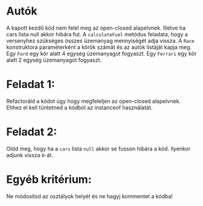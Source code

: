 # Autók
A kapott kezdő kód nem felel meg az open-closed alapelvnek. Illetve ha cars lista null akkor hibára fut. A `calculateFuel` metódus feladata, hogy a versenyhez szükséges összes üzemanyag mennyiségét adja vissza. A `Race` konstruktora paraméterként a körök számát és az autók listáját kapja meg. Egy `Ford` egy kör alatt 4 egység üzemanyagot fogyaszt. Egy `Ferrari` egy kör alatt 2 egység üzemanyagot fogyaszt.

# Feladat 1:
Refactoráld a kódot úgy hogy megfeleljen az open-closed alapelvnek. Ehhez el kell tüntetned a kódból az instanceof használatát.

# Feladat 2:
Oldd meg, hogy ha a `cars` lista `null` akkor se fusson hibára a kód. Ilyenkor adjunk vissza `0`-át.

# Egyéb kritérium:
Ne módosítsd az osztályok helyét és ne hagyj kommentet a kódba!
